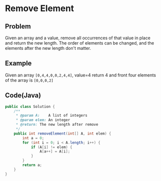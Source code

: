 # Remove Element

## Problem

Given an array and a value, remove all occurrences of that value in place and return the new length.
The order of elements can be changed, and the elements after the new length don't matter.

## Example

Given an array `[0,4,4,0,0,2,4,4]`, value=4
return 4 and front four elements of the array is `[0,0,0,2]`

## Code(Java)

```java
public class Solution {
    /**
     * @param A:    A list of integers
     * @param elem: An integer
     * @return: The new length after remove
     */
    public int removeElement(int[] A, int elem) {
        int a = 0;
        for (int i = 0; i < A.length; i++) {
            if (A[i] != elem) {
                A[a++] = A[i];
            }
        }
        return a;
    }
}
```
